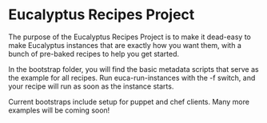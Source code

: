 Eucalyptus Recipes Project
==========================

The purpose of the Eucalyptus Recipes Project is to make it dead-easy to make Eucalyptus instances that are exactly how you want them, with a bunch of pre-baked recipes to help you get started.

In the bootstrap folder, you will find the basic metadata scripts that serve as the example for all recipes.  Run euca-run-instances with the -f switch, and your recipe will run as soon as the instance starts.

Current bootstraps include setup for puppet and chef clients.  Many more examples will be coming soon!
